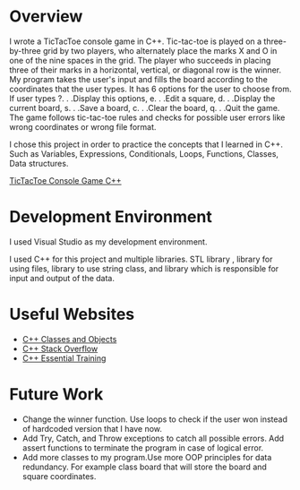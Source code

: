 # Overview
I wrote a TicTacToe console game in C++. Tic-tac-toe is played on a three-by-three grid by two players, who alternately place the marks X and O in one of the nine spaces in the grid. The player who succeeds in placing three of their marks in a horizontal, vertical, or diagonal row is the winner. My program takes the user's input and fills the board according to the coordinates that the user types. It has 6 options for the user to choose from. If user types ?. . .Display this options, e. . .Edit a square, d. . .Display the current board, s. . .Save a board, c. . .Clear the board, q. . .Quit the game. The game follows tic-tac-toe rules and checks for possible user errors like wrong coordinates or wrong file format.

I chose this project in order to practice the concepts that I learned in C++. Such as Variables, Expressions, Conditionals, Loops, Functions, Classes, Data structures.

[TicTacToe Console Game C++](https://youtu.be/k5ByNlxN2JY)

# Development Environment

I used Visual Studio as my development environment.

I used C++ for this project and multiple libraries. STL library <vector>, library <fstream> for using files, library <string> to use string class, and library <iostream> which is responsible for input and output of the data.

# Useful Websites
- [C++ Classes and Objects](https://www.w3schools.com/cpp/cpp_classes.asp#:~:text=C%2B%2B%20is%20an%20object%2Doriented,such%20as%20drive%20and%20brake.)
- [C++ Stack Overflow](https://stackoverflow.com/questions/tagged/c%2B%2B)
- [C++ Essential Training](https://www.linkedin.com/learning/c-plus-plus-essential-training-15106801)

# Future Work
- Change the winner function. Use loops to check if the user won instead of hardcoded version that I have now.
- Add Try, Catch, and Throw exceptions to catch all possible errors. Add assert functions to terminate the program in case of logical error.
- Add more classes to my program.Use more OOP principles for data redundancy. For example class board that will store the board and square coordinates.
